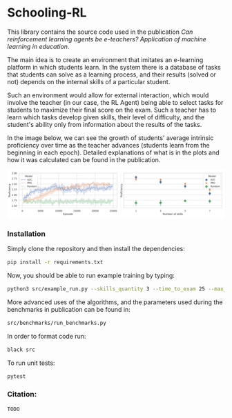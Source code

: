 # Schooling-RL
This library contains the source code used in the publication _Can reinforcement learning agents be e-teachers? Application of machine learning in education_.
    
The main idea is to create an environment that imitates an e-learning platform in which students learn. In the system there is a database of tasks that students can solve as a learning process, and their results (solved or not) depends on the internal skills of a particular student.

Such an environment would allow for external interaction, which would involve the teacher (in our case, the RL Agent) being able to select tasks for students to maximize their final score on the exam. Such a teacher has to learn which tasks develop given skills, their level of difficulty, and the student's ability only from information about the results of the tasks.

In the image below, we can see the growth of students' average intrinsic proficiency over time as the teacher advances (students learn from the beginning in each epoch). Detailed explanations of what is in the plots and how it was calculated can be found in the publication.

![plot](./src/benchmarks/plot.svg)

### Installation
Simply clone the repository and then install the dependencies:

```bash
pip install -r requirements.txt
```

Now, you should be able to run example training by typing:

```bash
python3 src/example_run.py --skills_quantity 3 --time_to_exam 25 --max_steps 2000  
```

More advanced uses of the algorithms, and the parameters used during the benchmarks in publication can be found in:

```bash
src/benchmarks/run_benchmarks.py
```

In order to format code run:

```bash
black src
```

To run unit tests:

```bash
pytest
```

### Citation:
```
TODO
```